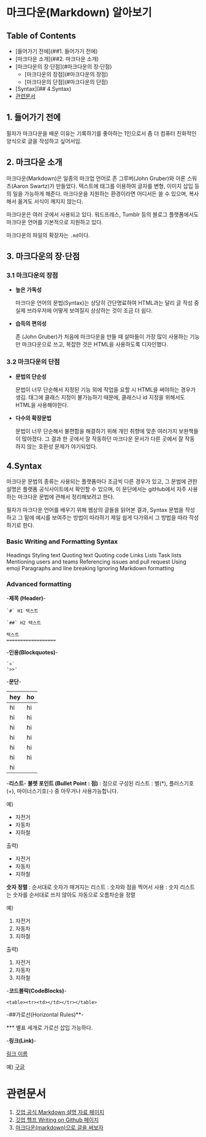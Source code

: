 # 마크다운(Markdown) 알아보기

## Table of Contents

- [들어가기 전에](##1. 들어가기 전에)
- [마크다운 소개](##2. 마크다운 소개)
- [마크다운의 장·단점](#마크다운의 장·단점)
	+ [마크다운의 장점](#마크다운의 장점)
	+ [마크다운의 단점](#마크다운의 단점)
- [Syntax](## 4.Syntax)
- [관련문서](#관련문서)

## 1. 들어가기 전에
필자가 마크다운을 배운 이유는 기록하기를 좋아하는 1인으로서 좀 더 컴퓨터 친화적인 양식으로 글을 작성하고 싶어서임.


## 2. 마크다운 소개
마크다운(Markdown)은 일종의 마크업 언어로 존 그루버(John Gruber)와 아론 스워츠(Aaron Swartz)가 만들었다. 텍스트에 태그를 이용하여 글자를 변형, 이미지 삽입 등의 일을 가능하게 해준다. 마크다운을 지원하는 환경이라면 어디서든 쓸 수 있으며, 복사해서 옮겨도 서식이 깨지지 않는다. 

마크다운은 여러 곳에서 사용되고 있다. 워드프레스, Tumblr 등의 블로그 플랫폼에서도 마크다운 언어를 기본적으로 지원하고 있다. 

마크다운의 파일의 확장자는 `.md`이다.

## 3. 마크다운의 장·단점
### 3.1 마크다운의 장점

- **높은 가독성**
	
	마크다운 언어의 문법(Syntax)는 상당히 간단명료하여 HTML과는 달리 글 작성 중 실제 브라우저에 어떻게 보여질지 상상하는 것이 조금 더 쉽다. 

- **습득의 편의성** 
	
	존 (John Gruber)가 처음에 마크다운을 만들 때 살마들이 가장 많이 사용하는 기능만 마크다운으로 쓰고, 복잡한 것은 HTML을 사용하도록 디자인했다. 

### 3.2 마크다운의 단점
- **문법의 단순성** 


	문법이 너무 단순해서 지정된 기능 외에 작업을 요할 시 HTML을 써야하는 경우가 생김. 태그에 클래스 지정이 불가능하기 때문에, 클래스나 id 지정을 위해서도 HTML을 사용해야한다. 

- **다수의 확장문법**


	문법이 너무 단순해서 불편함을 해결하기 위해 개인 취향에 맞춘 여러가지 보완책들이 많아졌다. 그 결과 한 곳에서 잘 작동하던 마크다운 문서가 다른 곳에서 잘 작동하지 않는 호환성 문제가 야기되었다. 

## 4.Syntax

마크다운 문법의 종류는 사용되는 플랫폼마다 조금씩 다른 경우가 있고, 그 문법에 관한 설명은 플랫폼 공식사이트에서 확인할 수 있으며, 이 문단에서는 gitHub에서 자주 사용하는 마크다운 문법에 관해서 정리해보려고 한다. 

필자가 마크다운 언어를 배우기 위해 웹상의 글들을 읽어본 결과, Syntax 문법을 작성하고 그 밑에 예시를 보여주는 방법이 따라하기 제일 쉽게 다가와서 그 방법을 따라 작성하기로 한다. 

### Basic Writing and Formatting Syntax

Headings
Styling text
Quoting text
Quoting code
Links
Lists
Task lists
Mentioning users and teams
Referencing issues and pull request
Using emoji
Paragraphs and line breaking
Ignoring Markdown formatting


### Advanced formatting

 -**제목 (Header)**-

	`#` H1 텍스트

	`##` H2 텍스트

	텍스트
	==================

 -**인용(Blockquotes)**-
	
	`>`
	'>>'

 -**문단**-
 
| hey | ho |
|-----|----|
| hi  | hi |
| hi  | hi |
| hi  | hi |
| hi  | hi |
| hi  | hi |
| hi  | hi |
| hi  |    |


 -**리스트**-
**불렛 포인트 (Bullet Point : 점)**
: 점으로 구성된 리스트
: 별(*), 플러스기호(+), 마이너스기호(-) 중 아무거나 사용가능합니다.

예) 
* 자전거
* 자동차
* 지하철

출력)
* 자전거
* 자동차
* 지하철


**숫자 정렬**
: 순서대로 숫자가 매겨지는 리스트
: 숫자와 점을 찍어서 사용 
: 숫자 리스트는 숫자를 순서대로 쓰지 않아도 자동으로 오름차순을 정렬

예)
1. 자전거
3. 자동차
7. 지하철

출력)
1. 자전거
2. 자동차
3. 지하철


 -**코드블락(CodeBlocks)**-

`<table><tr><td></td></tr></table>`

 -##가로선(Horizontal Rules)**-

*** 별표 세개로 가로선 삽입 가능하다.

 -**링크(Link)**-

[링크 이름](http://주소)

예) [구글](http://google.com)


# 관련문서
1. [깃업 공식 Markdown 설명 자료 페이지](https://guides.github.com/features/mastering-markdown/)
2. [깃업 헬프 Writing on Github 페이지](https://help.github.com/categories/writing-on-github/)
2. [마크다운(markdown)으로 글을 써보자](http://blog.kalkin7.com/2014/02/10/lets-write-using-markdown/)
